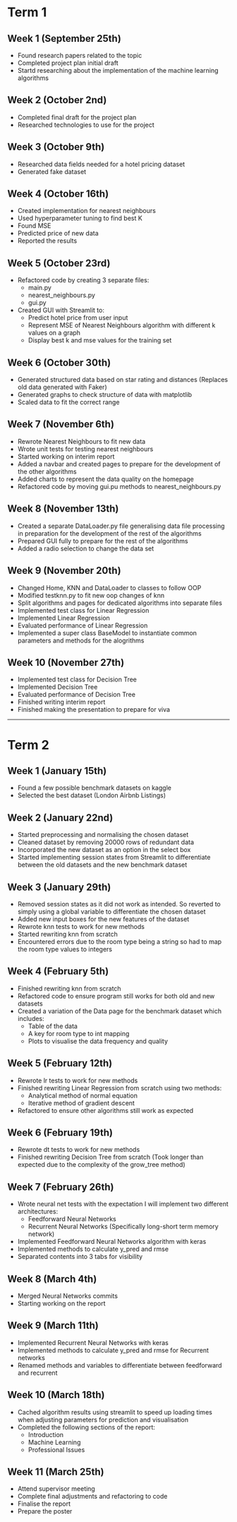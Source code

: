 # Term 1

## Week 1 (September 25th)
- Found research papers related to the topic
- Completed project plan initial draft
- Startd researching about the implementation of the machine learning algorithms

## Week 2 (October 2nd)
- Completed final draft for the project plan
- Researched technologies to use for the project

## Week 3 (October 9th)
- Researched data fields needed for a hotel pricing dataset
- Generated fake dataset

## Week 4 (October 16th)
- Created implementation for nearest neighbours
- Used hyperparameter tuning to find best K
- Found MSE
- Predicted price of new data
- Reported the results

## Week 5 (October 23rd)
- Refactored code by creating 3 separate files:
    - main.py
    - nearest_neighbours.py
    - gui.py
- Created GUI with Streamlit to:
    - Predict hotel price from user input
    - Represent MSE of Nearest Neighbours algorithm with different k values on a graph
    - Display best k and mse values for the training set

## Week 6 (October 30th)
- Generated structured data based on star rating and distances (Replaces old data generated with Faker)
- Generated graphs to check structure of data with matplotlib
- Scaled data to fit the correct range

## Week 7 (November 6th)
- Rewrote Nearest Neighbours to fit new data
- Wrote unit tests for testing nearest neighbours
- Started working on interim report
- Added a navbar and created pages to prepare for the development of the other algorithms
- Added charts to represent the data quality on the homepage
- Refactored code by moving gui.pu methods to nearest_neighbours.py

## Week 8 (November 13th)
- Created a separate DataLoader.py file generalising data file processing in preparation for the development of the rest of the algorithms
- Prepared GUI fully to prepare for the rest of the algorithms
- Added a radio selection to change the data set

## Week 9 (November 20th)
- Changed Home, KNN and DataLoader to classes to follow OOP
- Modified testknn.py to fit new oop changes of knn
- Split algorithms and pages for dedicated algorithms into separate files
- Implemented test class for Linear Regression
- Implemented Linear Regression
- Evaluated performance of Linear Regression
- Implemented a super class BaseModel to instantiate common parameters and methods for the alogrithms


## Week 10 (November 27th)
- Implemented test class for Decision Tree
- Implemented Decision Tree
- Evaluated performance of Decision Tree
- Finished writing interim report
- Finished making the presentation to prepare for viva

__________________________

# Term 2

## Week 1 (January 15th)
- Found a few possible benchmark datasets on kaggle
- Selected the best dataset (London Airbnb Listings)

## Week 2 (January 22nd)
- Started preprocessing and normalising the chosen dataset
- Cleaned dataset by removing 20000 rows of redundant data
- Incorporated the new dataset as an option in the select box
- Started implementing session states from Streamlit to differentiate between the old datasets and the new benchmark dataset

## Week 3 (January 29th)
- Removed session states as it did not work as intended. So reverted to simply using a global variable to differentiate the chosen dataset
- Added new input boxes for the new features of the dataset
- Rewrote knn tests to work for new methods
- Started rewriting knn from scratch
- Encountered errors due to the room type being a string so had to map the room type values to integers

## Week 4 (February 5th)
- Finished rewriting knn from scratch
- Refactored code to ensure program still works for both old and new datasets
- Created a variation of the Data page for the benchmark dataset which includes:
    - Table of the data
    - A key for room type to int mapping
    - Plots to visualise the data frequency and quality

## Week 5 (February 12th)
- Rewrote lr tests to work for new methods
- Finished rewriting Linear Regression from scratch using two methods:
    - Analytical method of normal equation
    - Iterative method of gradient descent
- Refactored to ensure other algorithms still work as expected

## Week 6 (February 19th)
- Rewrote dt tests to work for new methods
- Finished rewriting Decision Tree from scratch (Took longer than expected due to the complexity of the grow_tree method)

## Week 7 (February 26th)
- Wrote neural net tests with the expectation I will implement two different architectures:
    - Feedforward Neural Networks
    - Recurrent Neural Networks (Specifically long-short term memory network)
- Implemented Feedforward Neural Networks algorithm with keras
- Implemented methods to calculate y_pred and rmse
- Separated contents into 3 tabs for visibility

## Week 8 (March 4th)
- Merged Neural Networks commits
- Starting working on the report

## Week 9 (March 11th)
- Implemented Recurrent Neural Networks with keras
- Implemented methods to calculate y_pred and rmse for Recurrent networks
- Renamed methods and variables to differentiate between feedforward and recurrent

## Week 10 (March 18th)
- Cached algorithm results using streamlit to speed up loading times when adjusting parameters for prediction and visualisation
- Completed the following sections of the report:
    - Introduction
    - Machine Learning
    - Professional Issues

## Week 11 (March 25th)
- Attend supervisor meeting
- Complete final adjustments and refactoring to code
- Finalise the report
- Prepare the poster
